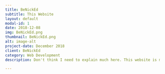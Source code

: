 ```yaml
---
title: BeNickEd
subtitle: This Website
layout: default
modal-id: 1
date: 2018-12-08
img: BeNickEd.png
thumbnail: BeNickEd.png
alt: image-alt
project-date: December 2018
client: BeNickEd
category: Web Development
description: Don't think I need to explain much here. This website is my first portfolio site using Github Pages, which I'm excited to share.

---
```

